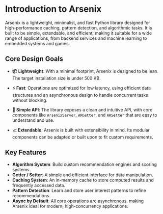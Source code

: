 # Introduction to Arsenix

Arsenix is a lightweight, minimalist, and fast Python library designed for high-performance caching, pattern detection, and algorithmic tasks. It is built to be simple, extendable, and efficient, making it suitable for a wide range of applications, from backend services and machine learning to embedded systems and games.

## Core Design Goals

- **📦 Lightweight**: With a minimal footprint, Arsenix is designed to be lean. The target installation size is under 500 KB.

- **⚡ Fast**: Operations are optimized for low latency, using efficient data structures and an asynchronous design to handle concurrent tasks without blocking.

- **🔌 Simple API**: The library exposes a clean and intuitive API, with core components like `ArsenixServer`, `ARGetter`, and `ARSetter` that are easy to understand and use.

- **📈 Extendable**: Arsenix is built with extensibility in mind. Its modular components can be adapted or built upon to fit custom requirements.

## Key Features

- **Algorithm System**: Build custom recommendation engines and scoring systems.
- **Getter / Setter**: A simple and efficient interface for data manipulation.
- **Caching System**: An in-memory cache to store computed results and frequently accessed data.
- **Pattern Detection**: Learn and store user interest patterns to refine recommendations.
- **Async by Default**: All core operations are asynchronous, making Arsenix ideal for modern, high-concurrency applications.
